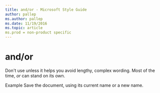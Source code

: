 ```yaml
---
title: and/or - Microsoft Style Guide
author: pallep
ms.author: pallep
ms.date: 11/19/2016
ms.topic: article
ms.prod = non-product specific
---
```


# and/or

Don't use unless it helps you avoid lengthy, complex wording. Most of the time, *or* can stand on its own.

Example Save the document, using its current name or a new name. 
